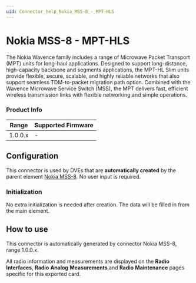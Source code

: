 ```yaml
---
uid: Connector_help_Nokia_MSS-8_-_MPT-HLS
---
```


# Nokia MSS-8 - MPT-HLS

The Nokia Wavence family includes a range of Microwave Packet Transport (MPT) units for long-haul applications. Designed to support long-distance, high-capacity backbone and segments applications, the MPT-HL Slim units provide flexible, secure, scalable, and highly reliable networks that also support seamless TDM-to-packet migration path option. Combined with the Wavence Microwave Service Switch (MSS), the MPT delivers fast, efficient wireless transmission links with flexible networking and simple operations.

### Product Info

| **Range** | **Supported Firmware** |
|-----------|------------------------|
| 1.0.0.x   | \-                     |

## Configuration

This connector is used by DVEs that are **automatically created** by the parent element [Nokia MSS-8](xref:Connector_help_Nokia_MSS-8). No user input is required.

### Initialization

No extra initialization is needed after creation. The data will be filled in from the main element.

## How to use

This connector is automatically generated by connector Nokia MSS-8, range 1.0.0.x.

All radio information and measurements are displayed on the **Radio** **Interfaces**, **Radio** **Analog** **Measurements**,and **Radio** **Maintenance** pages specific for this exported card.
